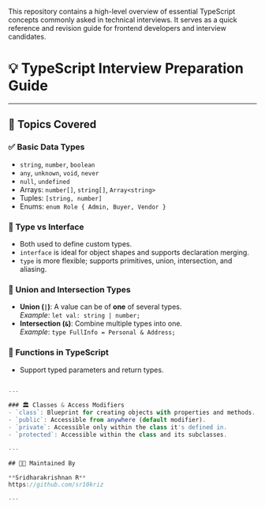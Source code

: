 This repository contains a high-level overview of essential TypeScript concepts commonly asked in technical interviews. It serves as a quick reference and revision guide for frontend developers and interview candidates.

# 💡 TypeScript Interview Preparation Guide

---

## 📘 Topics Covered

### ✅ Basic Data Types

- `string`, `number`, `boolean`
- `any`, `unknown`, `void`, `never`
- `null`, `undefined`
- Arrays: `number[]`, `string[]`, `Array<string>`
- Tuples: `[string, number]`
- Enums: `enum Role { Admin, Buyer, Vendor }`

### 🧱 Type vs Interface

- Both used to define custom types.
- `interface` is ideal for object shapes and supports declaration merging.
- `type` is more flexible; supports primitives, union, intersection, and aliasing.

### 🔗 Union and Intersection Types

- **Union (`|`)**: A value can be of **one** of several types.  
  _Example_: `let val: string | number;`
- **Intersection (`&`)**: Combine multiple types into one.  
  _Example_: `type FullInfo = Personal & Address;`

### 🧮 Functions in TypeScript

- Support typed parameters and return types.

```ts

---

### 🏛️ Classes & Access Modifiers
- `class`: Blueprint for creating objects with properties and methods.
- `public`: Accessible from anywhere (default modifier).
- `private`: Accessible only within the class it's defined in.
- `protected`: Accessible within the class and its subclasses.

---

## 👨‍💻 Maintained By

**Sridharakrishnan R**
https://github.com/sr10kriz

---
```

